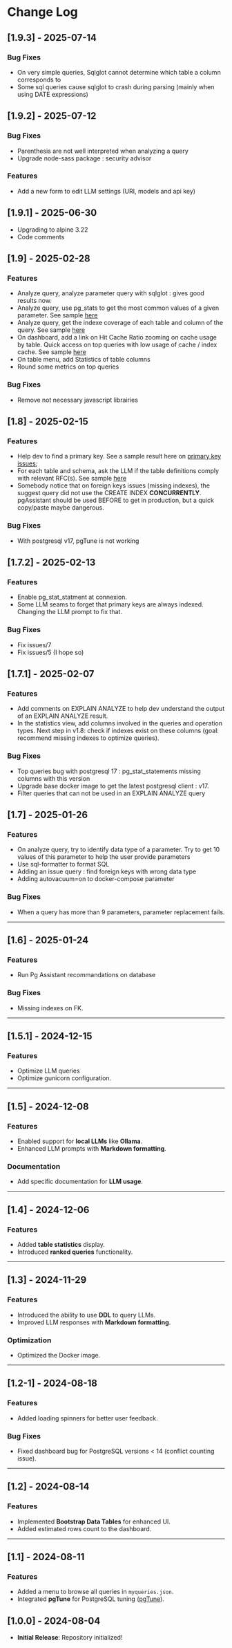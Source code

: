 # Change Log

## [1.9.3] - 2025-07-14
### Bug Fixes
- On very simple queries, Sqlglot cannot determine which table a column corresponds to
- Some sql queries cause sqlglot to crash during parsing (mainly when using DATE expressions)

## [1.9.2] - 2025-07-12
### Bug Fixes
- Parenthesis are not well interpreted when analyzing a query
- Upgrade node-sass package : security advisor
### Features
- Add a new form to edit LLM settings (URI, models and api key)

## [1.9.1] - 2025-06-30
- Upgrading to alpine 3.22
- Code comments


## [1.9] - 2025-02-28
### Features
- Analyze query, analyze parameter query with sqlglot : gives good results now.
- Analyze query, use pg_stats to get the most common values of a given parameter. See sample [here](media/analyze_parameters.png)
- Analyze query, get the indexe coverage of each table and column of the query. See sample [here](media/index_coverage.png)
- On dashboard, add a link on Hit Cache Ratio zooming on cache usage by table. Quick access on top queries with low usage of cache / index cache. See sample [here](media/cache_usage.png)
- On table menu, add Statistics of table columns
- Round some metrics on top queries
### Bug Fixes
- Remove not necessary javascript librairies

## [1.8] - 2025-02-15
### Features
- Help dev to find a primary key. See a sample result here on [primary key issues](media/issue_missing_pk.png);
- For each table and schema, ask the LLM if the table definitions comply with relevant RFC(s). See sample [here](media/table_structure.png)
- Somebody notice that on foreign keys issues (missing indexes), the suggest query did not use the CREATE INDEX **CONCURRENTLY**. pgAssistant should be used BEFORE to get in production, but a quick copy/paste maybe dangerous. 
### Bug Fixes
- With postgresql v17, pgTune is not working

## [1.7.2] - 2025-02-13
### Features
- Enable pg_stat_statment at connexion.
- Some LLM seams to forget that primary keys are always indexed. Changing the LLM prompt to fix that. 
### Bug Fixes
- Fix issues/7
- Fix issues/5 (I hope so)

## [1.7.1] - 2025-02-07
### Features
- Add comments on EXPLAIN ANALYZE to help dev understand the output of an EXPLAIN ANALYZE result.
- In the statistics view, add columns involved in the queries and operation types. Next step in v1.8: check if indexes exist on these columns (goal: recommend missing indexes to optimize queries).
### Bug Fixes
- Top queries bug with postgresql 17 : pg_stat_statements missing columns with this version
- Upgrade base docker image to get the latest postgresql client : v17.  
- Filter queries that can not be used in an EXPLAIN ANALYZE query 

## [1.7] - 2025-01-26
### Features
- On analyze query, try to identify data type of a parameter. Try to get 10 values of this parameter to help the user provide parameters
- Use sql-formatter to format SQL
- Adding an issue query : find foreign keys with wrong data type
- Adding autovacuum=on to docker-compose parameter
### Bug Fixes
- When a query has more than 9 parameters, parameter replacement fails.

---

## [1.6] - 2025-01-24
### Features
- Run Pg Assistant recommandations on database
### Bug Fixes
- Missing indexes on FK.

---

## [1.5.1] - 2024-12-15
### Features
- Optimize LLM queries
- Optimize gunicorn configuration.

---

## [1.5] - 2024-12-08
### Features
- Enabled support for **local LLMs** like **Ollama**.
- Enhanced LLM prompts with **Markdown formatting**.

### Documentation
- Add specific documentation for **LLM usage**.

---

## [1.4] - 2024-12-06
### Features
- Added **table statistics** display.
- Introduced **ranked queries** functionality.


---

## [1.3] - 2024-11-29
### Features
- Introduced the ability to use **DDL** to query LLMs.
- Improved LLM responses with **Markdown formatting**.

### Optimization
- Optimized the Docker image.

---

## [1.2-1] - 2024-08-18
### Features
- Added loading spinners for better user feedback.

### Bug Fixes
- Fixed dashboard bug for PostgreSQL versions < 14 (conflict counting issue).

---

## [1.2] - 2024-08-14
### Features
- Implemented **Bootstrap Data Tables** for enhanced UI.
- Added estimated rows count to the dashboard.

---

## [1.1] - 2024-08-11
### Features
- Added a menu to browse all queries in `myqueries.json`.
- Integrated **pgTune** for PostgreSQL tuning ([pgTune](https://pgtune.leopard.in.ua/)).


## [1.0.0] - 2024-08-04
- **Initial Release**: Repository initialized!









